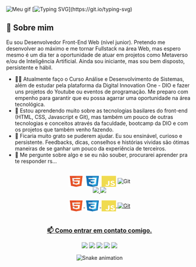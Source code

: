 ![Meu gif](https://user-images.githubusercontent.com/105338579/188969238-ee3b2810-e610-4681-98a6-0ab00027df7c.gif) [![Typing SVG](https://readme-typing-svg.herokuapp.com?font=ronoto+mono&size=21&pause=1000&color=42C920&width=435&lines=Oi%2C+meu+nome+%C3%A9+Guilherme+Espinosa.;Seja+bem+vindo(a)+ao+meu+perfil!)](https://git.io/typing-svg)

## 🚀 Sobre mim

<p>Eu sou Desenvolvedor Front-End Web (nível junior). Pretendo me desenvolver ao máximo e me tornar Fullstack na área Web, mas espero mesmo é um dia ter a oportunidade de atuar em projetos como Metaverso e/ou de Inteligência Artificial. Ainda sou iniciante, mas sou bem disposto, persistente e hábil. </p>

<ul>
   <li>👩‍💻 Atualmente faço o Curso Análise e Desenvolvimento de Sistemas, além de estudar pela plataforma da Digital Innovation One - DIO e fazer uns projetos do Youtube ou eventos de programação. Me preparo com empenho para garantir que eu possa agarrar uma oportunidade na área tecnológica. </li>

   <li>🧠 Estou aprendendo muito sobre as tecnologias basilares do front-end (HTML, CSS, Javascript e Git), mas também um pouco de outras tecnologias e conceitos através da faculdade, bootcamp da DIO e com os projetos que também venho fazendo. </li>

   <li>🤔 Ficaria muito grato se puderem ajudar. Eu sou ensinável, curioso e persistente. Feedbacks, dicas, conselhos e histórias vividas são ótimas maneiras de se ganhar um pouco da experiência de terceiros. </li>

   <li>💬 Me pergunte sobre algo e se eu não souber, procurarei aprender pra te responder rs... </li>
</ul>

<div align="center" style="display: inline_block"><br>
 <img align="center" alt="HTML" height="30" width="40" src="https://raw.githubusercontent.com/devicons/devicon/master/icons/html5/html5-original.svg">
 <img align="center" alt="CSS" height="30" width="40" src="https://raw.githubusercontent.com/devicons/devicon/master/icons/css3/css3-original.svg"> 
 <img align="center" alt="Js" height="30" width="40" src="https://raw.githubusercontent.com/devicons/devicon/master/icons/javascript/javascript-plain.svg">
 <img align="center" alt="Git" height="55" width="65" src="https://cdn.jsdelivr.net/gh/devicons/devicon/icons/git/git-plain-wordmark.svg" />
</div>

 <div align="center">
  <a href="https://github.com/Guilherme-Espinosa">
  <img height="160em" src="https://github-readme-stats.vercel.app/api?username=Guilherme-Espinosa&show_icons=true&theme=synthwave&include_all_commits=true&count_private=true"/>
  <img height="160em" src="https://github-readme-stats.vercel.app/api/top-langs/?username=Guilherme-Espinosa&layout=compact&langs_count=6&theme=synthwave"/>
</div>

<div align="center" style="display: inline_block"><br>
 <img align="center" alt="HTML" height="30" width="40" src="https://raw.githubusercontent.com/devicons/devicon/master/icons/html5/html5-original.svg">
 <img align="center" alt="CSS" height="30" width="40" src="https://raw.githubusercontent.com/devicons/devicon/master/icons/css3/css3-original.svg"> 
 <img align="center" alt="Js" height="30" width="40" src="https://raw.githubusercontent.com/devicons/devicon/master/icons/javascript/javascript-plain.svg">
 <img align="center" alt="Git" height="55" width="65" src="https://cdn.jsdelivr.net/gh/devicons/devicon/icons/git/git-plain-wordmark.svg" />
</div>
 
 <br>
 
  <h3 align="center"> 📫 Como entrar em contato comigo. </h3>
<div align="center"> 
 <a href="https://www.linkedin.com/in/guilherme-espinosa/" target="_blank"><img src="https://img.shields.io/badge/-LinkedIn-%230077B5?style=for-the-badge&logo=linkedin&logoColor=white" target="_blank"></a> 
 <a href="https://www.instagram.com/guilherme.espinosa/" target="_blank"><img src="https://img.shields.io/badge/-Instagram-%23E4405F?style=for-the-badge&logo=instagram&logoColor=white" target="_blank"></a> 
 <a href="https://www.youtube.com/GuilhermeEspinosa" target="_blank"><img src="https://img.shields.io/badge/YouTube-FF0000?style=for-the-badge&logo=youtube&logoColor=white" target="_blank"></a>
 <a href ="mailto:luiz5913.01@gmail.com"><img src="https://img.shields.io/badge/-Email-%23333?style=for-the-badge&logo=gmail&logoColor=white" target="_blank"></a>
 <a href="https://twitter.com/dev_espinosa" target="_blank"><img src="https://img.shields.io/twitter/follow/dev_espinosa?style=for-the-badge" target="_blank"></a>
 
  ![Snake animation](https://github.com/Guilherme-Espinosa/Guilherme-Espinosa/blob/output/github-contribution-grid-snake.svg)

</div>
